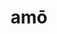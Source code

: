 ---
title: amō
meaning: to love or like
ch: four
pos: verb
secondppstem: am
infend: āre
conjugation: first
---